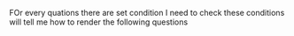FOr every quations there are set condition I need to check 
these conditions will tell me how to render the following questions